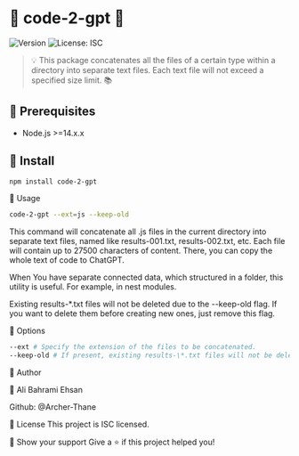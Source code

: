 # 🚀 code-2-gpt 🎁

![Version](https://img.shields.io/badge/version-1.0.0-blue.svg?cacheSeconds=2592000)
![License: ISC](https://img.shields.io/badge/License-ISC-yellow.svg)

> 💡 This package concatenates all the files of a certain type within a directory into separate text files. Each text file will not exceed a specified size limit. 📚

## 📌 Prerequisites

- Node.js >=14.x.x

## 🎉 Install

```bash
npm install code-2-gpt
```

🔨 Usage

```bash
code-2-gpt --ext=js --keep-old
```

This command will concatenate all .js files in the current directory into separate text files, named like results-001.txt, results-002.txt, etc. Each file will contain up to 27500 characters of content. There, you can copy the whole text of code to ChatGPT.

When You have separate connected data, which structured in a folder, this utility is useful. For example, in nest modules.

Existing results-\*.txt files will not be deleted due to the --keep-old flag. If you want to delete them before creating new ones, just remove this flag.

🌈 Options

```bash
--ext # Specify the extension of the files to be concatenated.
--keep-old # If present, existing results-\*.txt files will not be deleted.
```

👥 Author

👤 Ali Bahrami Ehsan

Github: @Archer-Thane

📝 License
This project is ISC licensed.

🌟 Show your support
Give a ⭐️ if this project helped you!

